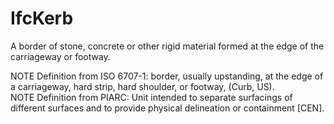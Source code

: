 IfcKerb
=======
A border of stone, concrete or other rigid material formed at the edge of the
carriageway or footway.  
  
NOTE Definition from ISO 6707-1: border, usually upstanding, at the edge of a
carriageway, hard strip, hard shoulder, or footway, (Curb, US).  
NOTE Definition from PIARC: Unit intended to separate surfacings of different
surfaces and to provide physical delineation or containment [CEN].  



